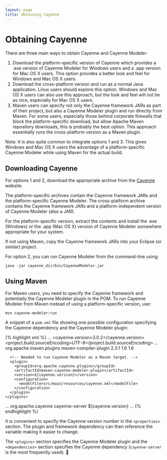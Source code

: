 ```yaml
---
layout: page
title: Obtaining Cayenne
---
```


# Obtaining Cayenne

There are three main ways to obtain Cayenne and Cayenne Modeler:

1. Download the platform-specific version of Cayenne which provides a .exe version of Cayenne Modeler for Windows users and a .app version for Mac OS X users.  This option provides a better look and feel for Windows and Mac OS X users.
2. Download the cross-platform version and run as a normal Java application.  Linux users should explore this option.  Windows and Mac OS X users can also use this approach, but the look and feel will not be as nice, especially for Mac OS X users.
3. Maven users can specify not only the Cayenne framework JARs as part of their project, but also a Cayenne Modeler plugin and run directly from Maven.  For some users, especially those behind corporate firewalls that block the platform-specific download, but allow Apache Maven repository downloads, this is probably the best option.  This approach essentially runs the cross-platform version as a Maven plugin.

Note: It is also quite common to integrate options 1 and 3.  This gives Windows and Mac OS X users the advantage of a platform-specific Cayenne Modeler while using Maven for the actual build.

## <a name="downloading">Downloading Cayenne</a>

For options 1 and 2, download the appropriate archive from the [Cayenne](http://cayenne.apache.org/) website.

The platform-specific archives contain the Cayenne framework JARs and the platform-specific Cayenne Modeler.  The cross-platform archive contains the Cayenne framework JARs and a platform-independent version of Cayenne Modeler (also a JAR).

For the platform-specific version, extract the contents and install the .exe (Windows) or the .app (Mac OS X) version of Cayenne Modeler somewhere appropriate for your system.

If not using Maven, copy the Cayenne framework JARs into your Eclipse (or similar) project.

For option 2, you can run Cayenne Modeler from the command-line using:

`java -jar cayenne_dir/bin/CayenneModeler.jar`

## <a name="maven">Using Maven</a>

For Maven users, you need to specify the Cayenne framework and potentially the Cayenne Modeler plugin in the POM.  To run Cayenne Modeler from Maven instead of using a platform-specific version, use:

`mvn cayenne-modeler:run`

A snippet of a `pom.xml` file showing one possible configuration specifying the Cayenne dependency and the Cayenne Modeler plugin:

{% highlight xml %}
<project xmlns="http://maven.apache.org/POM/4.0.0" xmlns:xsi="http://www.w3.org/2001/XMLSchema-instance"
  xsi:schemaLocation="http://maven.apache.org/POM/4.0.0 http://maven.apache.org/xsd/maven-4.0.0.xsd">
...
  <properties>
    <cayenne.version>3.0.2</cayenne.version>
    <project.build.sourceEncoding>UTF-8</project.build.sourceEncoding>
  </properties>
...
  <build>
    <plugins>
      <plugin>
        <groupId>org.apache.maven.plugins</groupId>
        <artifactId>maven-compiler-plugin</artifactId>
        <version>2.3.1</version>
        <configuration>
          <source>1.6</source>
          <target>1.6</target>
        </configuration>
      </plugin>

      <!-- Needed to run Cayenne Modeler as a Maven target. -->
      <plugin>
        <groupId>org.apache.cayenne.plugins</groupId>
        <artifactId>maven-cayenne-modeler-plugin</artifactId>
        <version>${cayenne.version}</version>
        <configuration>
          <modelFile>src/main/resources/cayenne.xml</modelFile>
        </configuration>
      </plugin>
    </plugins>
  </build>

  <dependencies>
...
    <dependency>
      <groupId>org.apache.cayenne</groupId>
      <artifactId>cayenne-server</artifactId>
      <version>${cayenne.version}</version>
    </dependency>
...
   </dependencies>
</project>
{% endhighlight %}

It is convenient to specify the Cayenne version number in the `<properties>` section.  The plugin and framework dependency can then reference the variable making it easier to change.

The `<plugins>` section specifies the Cayenne Modeler plugin and the `<dependencies>` section specifies the Cayenne dependency (`cayenne-server` is the most frequently used).
